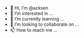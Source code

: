 - 👋 Hi, I’m @acksen
- 👀 I’m interested in ...
- 🌱 I’m currently learning ...
- 💞️ I’m looking to collaborate on ...
- 📫 How to reach me ...

<!---
acksen/acksen is a ✨ special ✨ repository because its `README.md` (this file) appears on your GitHub profile.
You can click the Preview link to take a look at your changes.
--->
